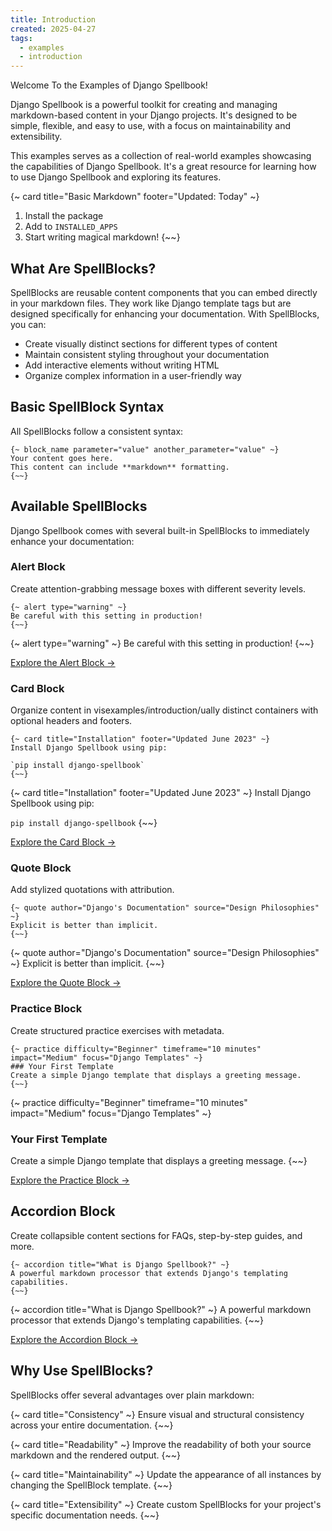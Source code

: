 ```yaml
---
title: Introduction
created: 2025-04-27
tags:
  - examples
  - introduction
---
```

Welcome To the Examples of Django Spellbook!

Django Spellbook is a powerful toolkit for creating and managing markdown-based content in your Django projects. It's designed to be simple, flexible, and easy to use, with a focus on maintainability and extensibility.

This examples serves as a collection of real-world examples showcasing the capabilities of Django Spellbook. It's a great resource for learning how to use Django Spellbook and exploring its features.

{~ card title="Basic Markdown" footer="Updated: Today" ~}
1. Install the package
2. Add to `INSTALLED_APPS`
3. Start writing magical markdown!
{~~}

## What Are SpellBlocks?

SpellBlocks are reusable content components that you can embed directly in your markdown files. They work like Django template tags but are designed specifically for enhancing your documentation. With SpellBlocks, you can:

- Create visually distinct sections for different types of content
- Maintain consistent styling throughout your documentation
- Add interactive elements without writing HTML
- Organize complex information in a user-friendly way

## Basic SpellBlock Syntax

All SpellBlocks follow a consistent syntax:

```django
{~ block_name parameter="value" another_parameter="value" ~}
Your content goes here.
This content can include **markdown** formatting.
{~~}
```

## Available SpellBlocks

Django Spellbook comes with several built-in SpellBlocks to immediately enhance your documentation:

### Alert Block

Create attention-grabbing message boxes with different severity levels.

```django
{~ alert type="warning" ~}
Be careful with this setting in production!
{~~}
```

{~ alert type="warning" ~}
Be careful with this setting in production!
{~~}

[Explore the Alert Block →](/examples/spellblocks/alert)

### Card Block

Organize content in visexamples/introduction/ually distinct containers with optional headers and footers.

```django
{~ card title="Installation" footer="Updated June 2023" ~}
Install Django Spellbook using pip:

`pip install django-spellbook`
{~~}
```

{~ card title="Installation" footer="Updated June 2023" ~}
Install Django Spellbook using pip:

`pip install django-spellbook`
{~~}

[Explore the Card Block →](/examples/spellblocks/card)

### Quote Block

Add stylized quotations with attribution.

```django
{~ quote author="Django's Documentation" source="Design Philosophies" ~}
Explicit is better than implicit.
{~~}
```

{~ quote author="Django's Documentation" source="Design Philosophies" ~}
Explicit is better than implicit.
{~~}

[Explore the Quote Block →](/examples/spellblocks/quote)

### Practice Block

Create structured practice exercises with metadata.

```django
{~ practice difficulty="Beginner" timeframe="10 minutes" impact="Medium" focus="Django Templates" ~}
### Your First Template
Create a simple Django template that displays a greeting message.
{~~}
```

{~ practice difficulty="Beginner" timeframe="10 minutes" impact="Medium" focus="Django Templates" ~}
### Your First Template
Create a simple Django template that displays a greeting message.
{~~}

[Explore the Practice Block →](/examples/spellblocks/practice)

## Accordion Block

Create collapsible content sections for FAQs, step-by-step guides, and more.

```django
{~ accordion title="What is Django Spellbook?" ~}
A powerful markdown processor that extends Django's templating capabilities.
{~~}
```

{~ accordion title="What is Django Spellbook?" ~}
A powerful markdown processor that extends Django's templating capabilities.
{~~}

[Explore the Accordion Block →](/examples/spellblocks/accordion)

## Why Use SpellBlocks?

SpellBlocks offer several advantages over plain markdown:

{~ card title="Consistency" ~}
Ensure visual and structural consistency across your entire documentation.
{~~}

{~ card title="Readability" ~}
Improve the readability of both your source markdown and the rendered output.
{~~}

{~ card title="Maintainability" ~}
Update the appearance of all instances by changing the SpellBlock template.
{~~}

{~ card title="Extensibility" ~}
Create custom SpellBlocks for your project's specific documentation needs.
{~~}

